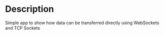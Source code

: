 # Description
Simple app to show how data can be transferred directly using WebSockets and TCP Sockets
